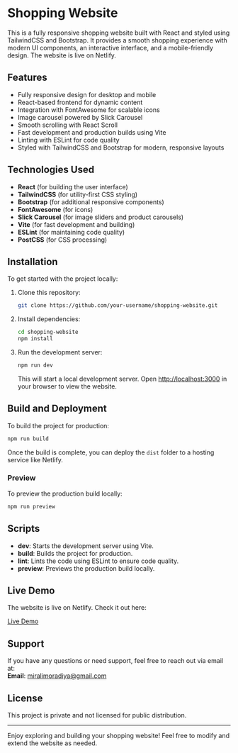 
# Shopping Website

This is a fully responsive shopping website built with React and styled using TailwindCSS and Bootstrap. It provides a smooth shopping experience with modern UI components, an interactive interface, and a mobile-friendly design. The website is live on Netlify.

## Features

- Fully responsive design for desktop and mobile
- React-based frontend for dynamic content
- Integration with FontAwesome for scalable icons
- Image carousel powered by Slick Carousel
- Smooth scrolling with React Scroll
- Fast development and production builds using Vite
- Linting with ESLint for code quality
- Styled with TailwindCSS and Bootstrap for modern, responsive layouts

## Technologies Used

- **React** (for building the user interface)
- **TailwindCSS** (for utility-first CSS styling)
- **Bootstrap** (for additional responsive components)
- **FontAwesome** (for icons)
- **Slick Carousel** (for image sliders and product carousels)
- **Vite** (for fast development and building)
- **ESLint** (for maintaining code quality)
- **PostCSS** (for CSS processing)

## Installation

To get started with the project locally:

1. Clone this repository:

   ```bash
   git clone https://github.com/your-username/shopping-website.git
   ```

2. Install dependencies:

   ```bash
   cd shopping-website
   npm install
   ```

3. Run the development server:

   ```bash
   npm run dev
   ```

   This will start a local development server. Open [http://localhost:3000](http://localhost:3000) in your browser to view the website.

## Build and Deployment

To build the project for production:

```bash
npm run build
```

Once the build is complete, you can deploy the `dist` folder to a hosting service like Netlify.

### Preview

To preview the production build locally:

```bash
npm run preview
```

## Scripts

- **dev**: Starts the development server using Vite.
- **build**: Builds the project for production.
- **lint**: Lints the code using ESLint to ensure code quality.
- **preview**: Previews the production build locally.

## Live Demo

The website is live on Netlify. Check it out here:

[Live Demo](https://shoppingsite-miralimoradiya.netlify.app/)

## Support

If you have any questions or need support, feel free to reach out via email at:  
**Email**: miralimoradiya@gmail.com

## License

This project is private and not licensed for public distribution.

---

Enjoy exploring and building your shopping website! Feel free to modify and extend the website as needed.
```

